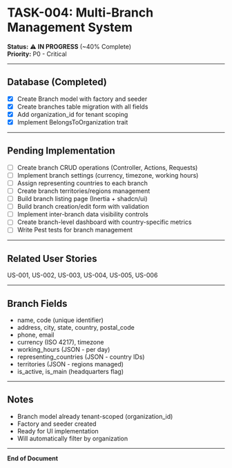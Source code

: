 # TASK-004: Multi-Branch Management System

**Status:** ⚠️ **IN PROGRESS** (~40% Complete)  
**Priority:** P0 - Critical  

---

## Database (Completed)

- [x] Create Branch model with factory and seeder
- [x] Create branches table migration with all fields
- [x] Add organization_id for tenant scoping
- [x] Implement BelongsToOrganization trait

---

## Pending Implementation

- [ ] Create branch CRUD operations (Controller, Actions, Requests)
- [ ] Implement branch settings (currency, timezone, working hours)
- [ ] Assign representing countries to each branch
- [ ] Create branch territories/regions management
- [ ] Build branch listing page (Inertia + shadcn/ui)
- [ ] Build branch creation/edit form with validation
- [ ] Implement inter-branch data visibility controls
- [ ] Create branch-level dashboard with country-specific metrics
- [ ] Write Pest tests for branch management

---

## Related User Stories

US-001, US-002, US-003, US-004, US-005, US-006

---

## Branch Fields

- name, code (unique identifier)
- address, city, state, country, postal_code
- phone, email
- currency (ISO 4217), timezone
- working_hours (JSON - per day)
- representing_countries (JSON - country IDs)
- territories (JSON - regions managed)
- is_active, is_main (headquarters flag)

---

## Notes

- Branch model already tenant-scoped (organization_id)
- Factory and seeder created
- Ready for UI implementation
- Will automatically filter by organization

---

**End of Document**

